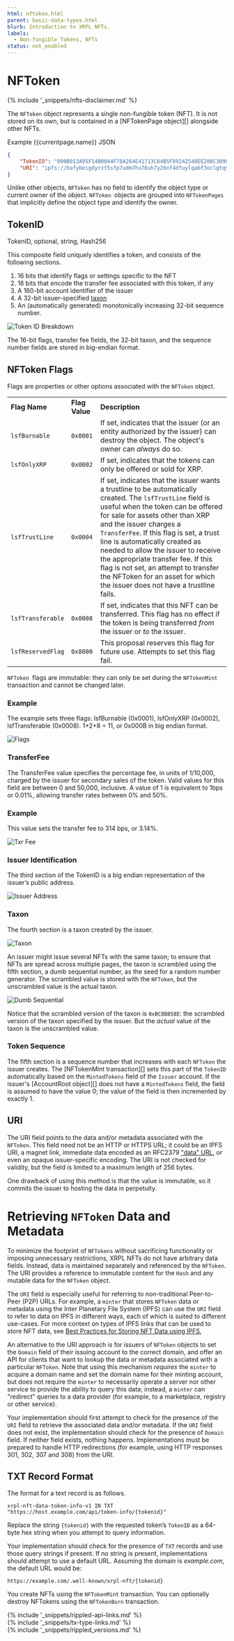 ```yaml
---
html: nftoken.html
parent: basic-data-types.html
blurb: Introduction to XRPL NFTs.
labels:
  - Non-fungible Tokens, NFTs
status: not_enabled
---
```

# NFToken
{% include '_snippets/nfts-disclaimer.md' %}

The `NFToken` object represents a single non-fungible token (NFT). It is not stored on its own, but is contained in a [NFTokenPage object][] alongside other NFTs.

Example {{currentpage.name}} JSON

```json
{
    "TokenID": "000B013A95F14B0044F78A264E41713C64B5F89242540EE208C3098E00000D65",
    "URI": "ipfs://bafybeigdyrzt5sfp7udm7hu76uh7y26nf4dfuylqabf3oclgtqy55fbzdi"
}
```


Unlike other objects, `NFToken` has no field to identify the object type or current owner of the object. `NFToken `objects are grouped into `NFTokenPages` that implicitly define the object type and identify the owner.


## TokenID

TokenID, optional, string, Hash256

This composite field uniquely identifies a token, and consists of the following sections.

1. 16 bits that identify flags or settings specific to the NFT
2. 16 bits that encode the transfer fee associated with this token, if any
3. A 160-bit account identifier of the issuer
4. A 32-bit issuer-specified [taxon](https://www.merriam-webster.com/dictionary/taxon)
5. An (automatically generated) monotonically increasing 32-bit sequence number.


![Token ID Breakdown](img/nftoken1.png "Token ID Breakdown")


The 16-bit flags, transfer fee fields, the 32-bit taxon, and the sequence number fields are stored in big-endian format.


## NFToken Flags

Flags are properties or other options associated with the `NFToken` object.


<table>
  <tr>
   <td><strong>Flag Name</strong>
   </td>
   <td><strong>Flag Value</strong>
   </td>
   <td><strong>Description</strong>
   </td>
  </tr>
  <tr>
   <td><code>lsfBurnable</code>
   </td>
   <td><code>0x0001</code>
   </td>
   <td>If set, indicates that the issuer (or an entity authorized by the issuer) can destroy the object. The object's owner can <em>always</em> do so.
   </td>
  </tr>
  <tr>
   <td><code>lsfOnlyXRP</code>
   </td>
   <td><code>0x0002</code>
   </td>
   <td>If set, indicates that the tokens can only be offered or sold for XRP.
   </td>
  </tr>
  <tr>
   <td><code>lsfTrustLine</code>
   </td>
   <td><code>0x0004</code>
   </td>
   <td>If set, indicates that the issuer wants a trustline to be automatically created. The <code>lsfTrustLine</code> field is useful when the token can be offered for sale for assets other than XRP and the issuer charges a <code>TransferFee</code>. If this flag is set, a trust line is automatically created as needed to allow the issuer to receive the appropriate transfer fee. If this flag is not set, an attempt to transfer the NFToken for an asset for which the issuer does not have a trustline fails.
   </td>
  </tr>
  <tr>
   <td><code>lsfTransferable</code>
   </td>
   <td><code>0x0008</code>
   </td>
   <td>If set, indicates that this NFT can be transferred. This flag has no effect if the token is being transferred <em>from</em> the issuer or <em>to</em> the issuer.
   </td>
  </tr>
  <tr>
   <td><code>lsfReservedFlag</code>
   </td>
   <td><code>0x8000</code>
   </td>
   <td>This proposal reserves this flag for future use. Attempts to set this flag fail.
   </td>
  </tr>
</table>


`NFToken `flags are immutable: they can only be set during the `NFTokenMint` transaction and cannot be changed later.


### Example

The example sets three flags: lsfBurnable (0x0001), lsfOnlyXRP (0x0002), lsfTransferable (0x0008). 1+2+8 = 11, or 0x000B in big endian format.

![Flags](img/nftokena.png "Flags")


### TransferFee

The TransferFee value specifies the percentage fee, in units of 1/10,000, charged by the issuer for secondary sales of the token. Valid values for this field are between 0 and 50,000, inclusive. A value of 1 is equivalent to 1bps or 0.01%, allowing transfer rates between 0% and 50%.


### Example

This value sets the transfer fee to 314 bps, or 3.14%.

![Txr Fee](img/nftokenb.png "Txr Fee")



### Issuer Identification

The third section of the TokenID is a big endian representation of the issuer’s public address.

![Issuer Address](img/nftokenc.png "Issuer Address")



### Taxon

The fourth section is a taxon created by the issuer.

![Taxon](img/nftokend.png "Taxon")

An issuer might issue several NFTs with the same taxon; to ensure that NFTs are spread across multiple pages, the taxon is scrambled using the fifth section, a dumb sequential number, as the seed for a random number generator. The scrambled value is stored with the `NFToken`, but the unscrambled value is the actual taxon.

![Dumb Sequential](img/nftokene.png "Dumb Sequential")

Notice that the scrambled version of the taxon is `0xBC8B858E`: the scrambled version of the taxon specified by the issuer. But the _actual_ value of the taxon is the unscrambled value.

### Token Sequence

The fifth section is a sequence number that increases with each `NFToken` the issuer creates. The [NFTokenMint transaction][] sets this part of the `TokenID` automatically based on the `MintedTokens` field of the `Issuer` account. If the issuer's [AccountRoot object][] does not have a `MintedTokens` field, the field is assumed to have the value 0; the value of the field is then incremented by exactly 1.


## URI

The URI field points to the data and/or metadata associated with the `NFToken`. This field need not be an HTTP or HTTPS URL; it could be an IPFS URI, a magnet link, immediate data encoded as an RFC2379 ["data" URL](https://datatracker.ietf.org/doc/html/rfc2397), or even an opaque issuer-specific encoding. The URI is not checked for validity, but the field is limited to a maximum length of 256 bytes.

One drawback of using this method is that the value is immutable, so it commits the issuer to hosting the data in perpetuity.


# Retrieving `NFToken` Data and Metadata

To minimize the footprint of `NFTokens` without sacrificing functionality or imposing unnecessary restrictions, XRPL NFTs do not have arbitrary data fields. Instead, data is maintained separately and referenced by the `NFToken`. The URI provides a reference to immutable content for the `Hash` and any mutable data for the `NFToken` object.

The `URI` field is especially useful for referring to non-traditional Peer-to-Peer (P2P) URLs. For example, a `minter` that stores `NFToken` data or metadata using the Inter Planetary File System (IPFS) can use the `URI` field to refer to data on IPFS in different ways, each of which is suited to different use-cases. For more context on types of IPFS links that can be used to store NFT data, see [Best Practices for Storing NFT Data using IPFS](https://docs.ipfs.io/how-to/best-practices-for-nft-data/#types-of-ipfs-links-and-when-to-use-them),

An alternative to the URI approach is for issuers of `NFToken` objects to set the `Domain` field of their issuing account to the correct domain, and offer an API for clients that want to lookup the data or metadata associated with a particular `NFToken`. Note that using this mechanism _requires_ the `minter` to acquire a domain name and set the domain name for their minting account, but does not require the `minter` to necessarily operate a server nor other service to provide the ability to query this data; instead, a `minter` can "redirect" queries to a data provider (for example, to a marketplace, registry or other service).

Your implementation should first attempt to check for the presence of the `URI` field to retrieve the associated data and/or metadata. If the `URI` field does not exist, the implementation should check for the presence of `Domain` field. If neither field exists, nothing happens. Implementations must be prepared to handle HTTP redirections (for example, using HTTP responses 301, 302, 307 and 308) from the URI.


## TXT Record Format

The format for a text record is as follows.


```
xrpl-nft-data-token-info-v1 IN TXT "https://host.example.com/api/token-info/{tokenid}"
```


Replace the string `{tokenid}` with the requested token’s `TokenID` as a 64-byte hex string when you attempt to query information.

Your implementation should check for the presence of `TXT` records and use those query strings if present. If no string is present, implementations should attempt to use a default URL. Assuming the domain is _example.com_, the default URL would be:


```
https://example.com/.well-known/xrpl-nft/{tokenid}
```


You create NFTs using the `NFTokenMint` transaction. You can optionally destroy NFTokens using the `NFTokenBurn` transaction.

<!--{# common link defs #}-->
{% include '_snippets/rippled-api-links.md' %}			
{% include '_snippets/tx-type-links.md' %}			
{% include '_snippets/rippled_versions.md' %}
